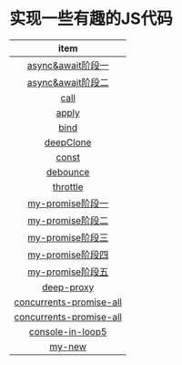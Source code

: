 # 实现一些有趣的JS代码



|   item    |
| :-----------------------------------------------: |
|   [async&await阶段一](./async&await/phase1.js)    |
|   [async&await阶段二](./async&await/phase2.js)    |
|      [call](./call-apply-bind/call/index.js)      |
|     [apply](./call-apply-bind/apply/index.js)     |
|      [bind](./call-apply-bind/bind/index.js)      |
|        [deepClone](./clone/deep/index.js)         |
|             [const](./const/index.js)             |
| [debounce](./debounce&throttle/debounce/index.js) |
| [throttle](./debounce&throttle/throttle/index.js) |
|    [my-promise阶段一](./my-promise/phase1.js)     |
|    [my-promise阶段二](./my-promise/phase2.js)     |
|    [my-promise阶段三](./my-promise/phase3.js)     |
|    [my-promise阶段四](./my-promise/phase4.js)     |
|    [my-promise阶段五](./my-promise/phase5.js)     |
|    [deep-proxy](./proxy/deep-proxy/index.js)     |
|    [concurrents-promise-all](./setInterval/index.js)     |
|    [concurrents-promise-all](./concurrents-promise-all/index.js)     |
|    [console-in-loop5](./console-in-loop5/index.js)     |
|    [my-new](./my-new/index.js)     |

